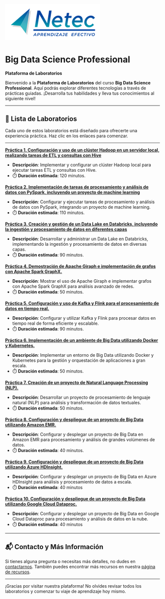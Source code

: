 # ![Logo](images/neteclogo.png) 

# Big Data Science Professional

**Plataforma de Laboratorios**

Bienvenido a la **Plataforma de Laboratorios** del curso **Big Data Science Professional**. Aquí podrás explorar diferentes tecnologías a través de prácticas guiadas. ¡Desarrolla tus habilidades y lleva tus conocimientos al siguiente nivel!

---

## 🌟 **Lista de Laboratorios**

Cada uno de estos laboratorios está diseñado para ofrecerte una experiencia práctica. Haz clic en los enlaces para comenzar.

---

**[Práctica 1. Configuración y uso de un clúster Hadoop en un servidor local, realizando tareas de ETL y consultas con Hive](/Capítulo2/lab2.1.md)**
   - **Descripción**: Implementar y configurar un clúster Hadoop local para ejecutar tareas ETL y consultas con Hive.
   - ⏱️ **Duración estimada**: 120 minutos.

**[Práctica 2. Implementación de tareas de procesamiento y análisis de datos con PySpark, incluyendo un proyecto de machine learning](/Capítulo3/lab3.1.md)**
   - **Descripción**: Configurar y ejecutar tareas de procesamiento y análisis de datos con PySpark, integrando un proyecto de machine learning.
   - ⏱️ **Duración estimada**: 110 minutos.

**[Práctica 3. Creación y gestión de un Data Lake en Databricks, incluyendo la ingestión y procesamiento de datos en diferentes capas](/Capítulo4/lab4.1.md)**
   - **Descripción**: Desarrollar y administrar un Data Lake en Databricks, implementando la ingestión y procesamiento de datos en diversas capas.
   - ⏱️ **Duración estimada**: 90 minutos.

**[Práctica 4. Demostración de Apache Giraph e implementación de grafos con Apache Spark GraphX.](/Capítulo5/lab5.1.md)**
   - **Descripción**: Mostrar el uso de Apache Giraph e implementar grafos con Apache Spark GraphX para análisis avanzado de redes.
   - ⏱️ **Duración estimada**: 50 minutos.

**[Práctica 5. Configuración y uso de Kafka y Flink para el procesamiento de datos en tiempo real.](/Capítulo6/lab6.1.md)**
   - **Descripción**: Configurar y utilizar Kafka y Flink para procesar datos en tiempo real de forma eficiente y escalable.
   - ⏱️ **Duración estimada**: 90 minutos.

**[Práctica 6. Implementación de un ambiente de Big Data utilizando Docker y Kubernetes.](/Capítulo7/lab7.1.md)**
   - **Descripción**: Implementar un entorno de Big Data utilizando Docker y Kubernetes para la gestión y orquestación de aplicaciones a gran escala.
   - ⏱️ **Duración estimada**: 50 minutos.

**[Práctica 7. Creación de un proyecto de Natural Language Processing (NLP).](/Capítulo8/lab8.1.md)**
   - **Descripción**: Desarrollar un proyecto de procesamiento de lenguaje natural (NLP) para análisis y transformación de datos textuales.
   - ⏱️ **Duración estimada**: 50 minutos.

**[Práctica 8. Configuración y despliegue de un proyecto de Big Data utilizando Amazon EMR.](/Capítulo9/lab9.1.md)**
   - **Descripción**: Configurar y desplegar un proyecto de Big Data en Amazon EMR para procesamiento y análisis de grandes volúmenes de datos.
   - ⏱️ **Duración estimada**: 40 minutos.

**[Práctica 9. Configuración y despliegue de un proyecto de Big Data utilizando Azure HDInsight.](/Capítulo9/lab9.2.md)**
   - **Descripción**: Configurar y desplegar un proyecto de Big Data en Azure HDInsight para análisis y procesamiento de datos a escala.
   - ⏱️ **Duración estimada**: 40 minutos

**[Práctica 10. Configuración y despliegue de un proyecto de Big Data utilizando Google Cloud Dataproc.](/Capítulo9/lab9.3.md)**
   - **Descripción**: Configurar y desplegar un proyecto de Big Data en Google Cloud Dataproc para procesamiento y análisis de datos en la nube.
   - ⏱️ **Duración estimada**: 40 minutos

---

## 📬 **Contacto y Más Información**

Si tienes alguna pregunta o necesitas más detalles, no dudes en [contactarnos](mailto:soporte@netec.com). También puedes encontrar más recursos en nuestra [página de recursos](https://netec.com).

---

¡Gracias por visitar nuestra plataforma! No olvides revisar todos los laboratorios y comenzar tu viaje de aprendizaje hoy mismo.
